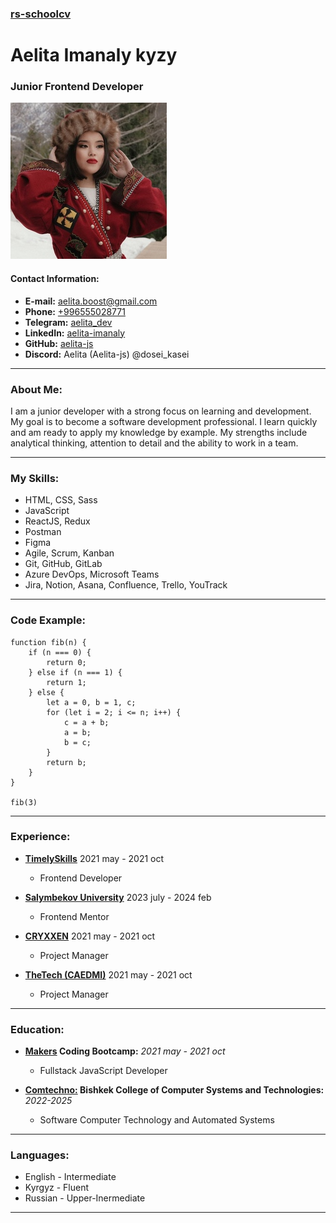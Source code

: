 ### [rs-schoolcv](https://github.com/yourprofile/projects)

# Aelita Imanaly kyzy
### Junior Frontend Developer

![my_profile_photo](/profile_photo.jpeg)

#### Contact Information:
* __E-mail:__ aelita.boost@gmail.com
* __Phone:__ [+996555028771](tel:996555028771)
* __Telegram:__ [aelita_dev](https://t.me/aelita_dev)
* __LinkedIn:__ [aelita-imanaly](https://linkedin.com/in/aelita-imanaly)
* __GitHub:__ [aelita-js](https://github.com/Aelita-js)
* __Discord:__ Aelita (Aelita-js) @dosei_kasei

***

### About Me:
I am a junior developer with a strong focus on learning and development. 
My goal is to become a software development professional. 
I learn quickly and am ready to apply my knowledge by example. 
My strengths include analytical thinking, attention to detail and the ability to work in a team.
***

### My Skills:
* HTML, CSS, Sass
* JavaScript
* ReactJS, Redux
* Postman
* Figma
* Agile, Scrum, Kanban
* Git, GitHub, GitLab
* Azure DevOps, Microsoft Teams
* Jira, Notion, Asana, Confluence, Trello, YouTrack
***

### Code Example:
```
function fib(n) {
    if (n === 0) {
        return 0;
    } else if (n === 1) {
        return 1;
    } else {
        let a = 0, b = 1, c;
        for (let i = 2; i <= n; i++) {
            c = a + b;
            a = b;
            b = c;
        }
        return b;
    }
}

fib(3)
```
***

### Experience:
* __[TimelySkills](https://timelyskills.com/)__ 2021 may - 2021 oct
  - Frontend Developer
    
* __[Salymbekov University](https://salymbekov.com/en/)__ 2023 july - 2024 feb
  - Frontend Mentor

* __[CRYXXEN](https://www.instagram.com/cryxxen_/)__ 2021 may - 2021 oct
  - Project Manager
 
* __[TheTech (CAEDMI)](https://thetechkg.com/)__ 2021 may - 2021 oct
  - Project Manager
***

### Education:
* __[Makers](https://makers.kg/) Coding Bootcamp:__ _2021 may - 2021 oct_
  - Fullstack JavaScript Developer
 
* __[Comtechno:](https://comtehno.kg/) Bishkek College of Computer Systems and Technologies:__ _2022-2025_
  - Software Computer Technology and Automated Systems
***

### Languages:
* English - Intermediate
* Kyrgyz - Fluent
* Russian - Upper-Inermediate
***
